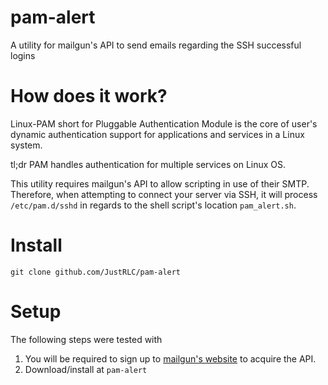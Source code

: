 # pam-alert
A utility for mailgun's API to send emails regarding the SSH successful logins
# How does it work?
Linux-PAM short for Pluggable Authentication Module is the core of user's dynamic authentication support for applications and services in a Linux system. 

tl;dr PAM handles authentication for multiple services on Linux OS.

This utility requires mailgun's API to allow scripting in use of their SMTP. Therefore, when attempting to connect your server via SSH, it will process ``/etc/pam.d/sshd`` in regards to the shell script's location `pam_alert.sh`.
# Install
```git clone github.com/JustRLC/pam-alert```
# Setup
The following steps were tested with
1. You will be required to sign up to [mailgun's website](https://www.mailgun.com/) to acquire the API.
2. Download/install at `pam-alert`
